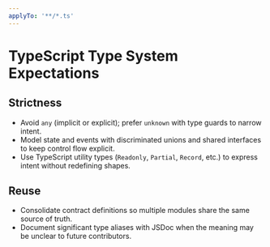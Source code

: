 ```yaml
---
applyTo: '**/*.ts'
---
```


# TypeScript Type System Expectations

## Strictness
- Avoid `any` (implicit or explicit); prefer `unknown` with type guards to narrow intent.
- Model state and events with discriminated unions and shared interfaces to keep control flow explicit.
- Use TypeScript utility types (`Readonly`, `Partial`, `Record`, etc.) to express intent without redefining shapes.

## Reuse
- Consolidate contract definitions so multiple modules share the same source of truth.
- Document significant type aliases with JSDoc when the meaning may be unclear to future contributors.
